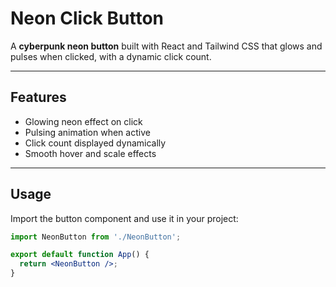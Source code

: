 # Neon Click Button

A **cyberpunk neon button** built with React and Tailwind CSS that glows and pulses when clicked, with a dynamic click count.

---

## Features

- Glowing neon effect on click  
- Pulsing animation when active  
- Click count displayed dynamically  
- Smooth hover and scale effects  

---

## Usage

Import the button component and use it in your project:

```jsx
import NeonButton from './NeonButton';

export default function App() {
  return <NeonButton />;
}
